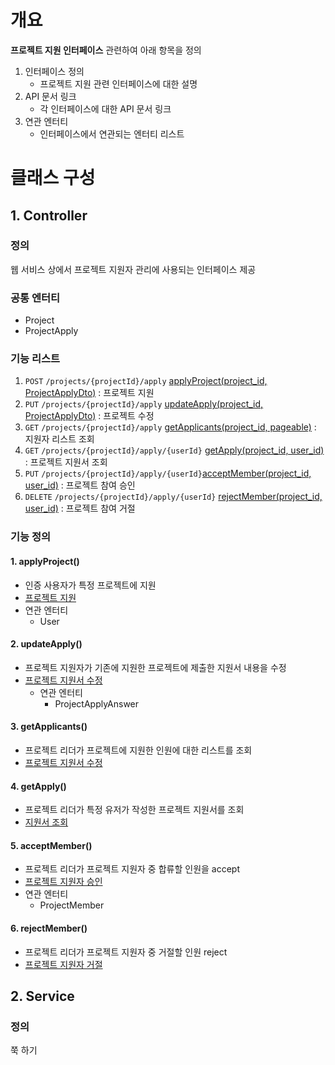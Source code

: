 # 개요
**프로젝트 지원 인터페이스** 관련하여 아래 항목을 정의
1. 인터페이스 정의
    - 프로젝트 지원 관련 인터페이스에 대한 설명
2. API 문서 링크
    - 각 인터페이스에 대한 API 문서 링크
3. 연관 엔터티
    - 인터페이스에서 연관되는 엔터티 리스트

# 클래스 구성
## 1. Controller
### 정의
웹 서비스 상에서 프로젝트 지원자 관리에 사용되는 인터페이스 제공

### 공통 엔터티
- Project
- ProjectApply

### 기능 리스트
1. `POST` `/projects/{projectId}/apply` [applyProject(project_id, ProjectApplyDto)](#1-applyproject) : 프로젝트 지원
2. `PUT` `/projects/{projectId}/apply` [updateApply(project_id, ProjectApplyDto)](#2-updateapply) : 프로젝트 수정
3. `GET` `/projects/{projectId}/apply` [getApplicants(project_id, pageable)](#3-getapplicants) : 지원자 리스트 조회
4. `GET` `/projects/{projectId}/apply/{userId}` [getApply(project_id, user_id)](#4-getapply) : 프로젝트 지원서 조회
5. `PUT` `/projects/{projectId}/apply/{userId}`[acceptMember(project_id, user_id)](#5-acceptmember) : 프로젝트 참여 승인
6. `DELETE` `/projects/{projectId}/apply/{userId}` [rejectMember(project_id, user_id)](#6-rejectmember) : 프로젝트 참여 거절

### 기능 정의
#### 1. applyProject()
  - 인증 사용자가 특정 프로젝트에 지원
  - [프로젝트 지원](https://egluuapi.codingnome.dev/docs/index.html#projectApply "해당 API 문서로 이동")
  - 연관 엔터티
      - User
    
#### 2. updateApply()
  - 프로젝트 지원자가 기존에 지원한 프로젝트에 제출한 지원서 내용을 수정
  - [프로젝트 지원서 수정](https://egluuapi.codingnome.dev/docs/index.html#updateApply "해당 API 문서로 이동")  
    - 연관 엔터티
      - ProjectApplyAnswer
            
#### 3. getApplicants()
  - 프로젝트 리더가 프로젝트에 지원한 인원에 대한 리스트를 조회
  - [프로젝트 지원서 수정](https://egluuapi.codingnome.dev/docs/index.html#getApplicants "해당 API 문서로 이동")
                
#### 4. getApply()
  - 프로젝트 리더가 특정 유저가 작성한 프로젝트 지원서를 조회
  - [지원서 조회](https://egluuapi.codingnome.dev/docs/index.html#getApply "해당 API 문서로 이동")
        
#### 5. acceptMember()
  - 프로젝트 리더가 프로젝트 지원자 중 합류할 인원을 accept
  - [프로젝트 지원자 승인](https://egluuapi.codingnome.dev/docs/index.html#acceptApply "해당 API 문서로 이동")
  - 연관 엔터티
      - ProjectMember
        
#### 6. rejectMember()
  - 프로젝트 리더가 프로젝트 지원자 중 거절할 인원 reject
  - [프로젝트 지원자 거절](https://egluuapi.codingnome.dev/docs/index.html#rejectApply "해당 API 문서로 이동")

## 2. Service
### 정의
쭉 하기